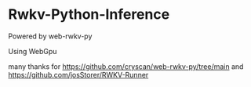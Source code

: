 # Rwkv-Python-Inference
Powered by web-rwkv-py 

Using WebGpu

many thanks for https://github.com/cryscan/web-rwkv-py/tree/main and https://github.com/josStorer/RWKV-Runner
